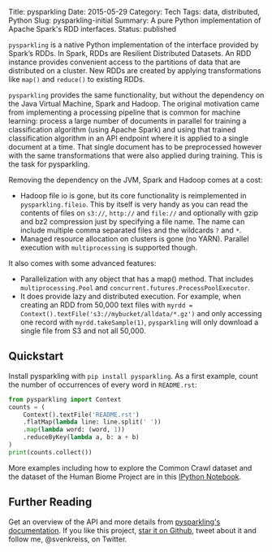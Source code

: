 Title: pysparkling
Date: 2015-05-29
Category: Tech
Tags: data, distributed, Python
Slug: pysparkling-initial
Summary: A pure Python implementation of Apache Spark's RDD interfaces.
Status: published


`pysparkling` is a native Python implementation of the interface provided by
Spark’s RDDs. In Spark, RDDs are Resilient Distributed Datasets. An RDD
instance provides convenient access to the partitions of data that are
distributed on a cluster. New RDDs are created by applying transformations
like `map()` and `reduce()` to existing RDDs.

`pysparkling` provides the same functionality, but without the dependency on
the Java Virtual Machine, Spark and Hadoop. The original motivation came from
implementing a processing pipeline that is common for machine learning: process
a large number of documents in parallel for training a classification algorithm
(using Apache Spark) and using that trained classification algorithm in an
API endpoint where it is applied to a single document at a time. That single
document has to be preprocessed however with the same transformations that were
also applied during training. This is the task for pysparkling.

Removing the dependency on the JVM, Spark and Hadoop comes at a cost:

* Hadoop file io is gone, but its core functionality is reimplemented in
  `pysparkling.fileio`. This by itself is very handy as you can read the
  contents of files on `s3://`, `http://` and `file://` and optionally with
  gzip and bz2 compression just by specifying a file name. The name can
  include multiple comma separated files and the wildcards `?` and `*`.
* Managed resource allocation on clusters is gone (no YARN). Parallel
  execution with `multiprocessing` is supported though.

It also comes with some advanced features:

* Parallelization with any object that has a map() method. That includes
  `multiprocessing.Pool` and `concurrent.futures.ProcessPoolExecutor`.
* It does provide lazy and distributed execution. For example, when creating
  an RDD from 50,000 text files with
  `myrdd = Context().textFile('s3://mybucket/alldata/*.gz')` and only accessing
  one record with `myrdd.takeSample(1)`, `pysparkling` will only download a
  single file from S3 and not all 50,000.

## Quickstart

Install pysparkling with `pip install pysparkling`. As a first example,
count the number of occurrences of every word in `README.rst`:

```python
from pysparkling import Context
counts = (
    Context().textFile('README.rst')
    .flatMap(lambda line: line.split(' '))
    .map(lambda word: (word, 1))
    .reduceByKey(lambda a, b: a + b)
)
print(counts.collect())
```

More examples including how to explore the Common Crawl dataset and the dataset
of the Human Biome Project are in this
[IPython Notebook](https://github.com/svenkreiss/pysparkling/blob/master/docs/demo.ipynb).

## Further Reading

Get an overview of the API and more details from
[pysparkling's documentation](http://pysparkling.trivial.io).
If you like this project, [star it on Github](https://github.com/svenkreiss/pysparkling),
tweet about it and follow me, @svenkreiss, on Twitter.

